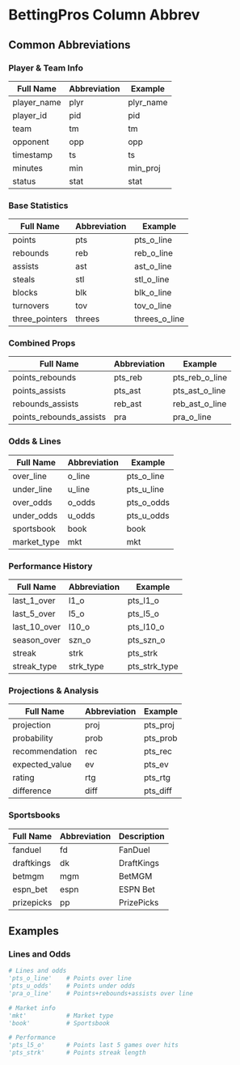 # BettingPros Column Abbrev

## Common Abbreviations

### Player & Team Info
| Full Name    | Abbreviation | Example    |
|--------------|--------------|------------|
| player_name  | plyr        | plyr_name  |
| player_id    | pid         | pid        |
| team         | tm          | tm         |
| opponent     | opp         | opp        |
| timestamp    | ts          | ts         |
| minutes      | min         | min_proj   |
| status       | stat        | stat       |

### Base Statistics
| Full Name      | Abbreviation | Example     |
|----------------|--------------|-------------|
| points         | pts         | pts_o_line  |
| rebounds       | reb         | reb_o_line  |
| assists        | ast         | ast_o_line  |
| steals         | stl         | stl_o_line  |
| blocks         | blk         | blk_o_line  |
| turnovers      | tov         | tov_o_line  |
| three_pointers | threes      | threes_o_line|

### Combined Props
| Full Name               | Abbreviation | Example      |
|------------------------|--------------|--------------|
| points_rebounds        | pts_reb      | pts_reb_o_line|
| points_assists         | pts_ast      | pts_ast_o_line|
| rebounds_assists       | reb_ast      | reb_ast_o_line|
| points_rebounds_assists| pra          | pra_o_line   |

### Odds & Lines
| Full Name    | Abbreviation | Example     |
|--------------|--------------|-------------|
| over_line    | o_line       | pts_o_line  |
| under_line   | u_line       | pts_u_line  |
| over_odds    | o_odds       | pts_o_odds  |
| under_odds   | u_odds       | pts_u_odds  |
| sportsbook   | book         | book        |
| market_type  | mkt          | mkt         |

### Performance History
| Full Name        | Abbreviation | Example    |
|------------------|--------------|------------|
| last_1_over      | l1_o        | pts_l1_o   |
| last_5_over      | l5_o        | pts_l5_o   |
| last_10_over     | l10_o       | pts_l10_o  |
| season_over      | szn_o       | pts_szn_o  |
| streak           | strk        | pts_strk   |
| streak_type      | strk_type   | pts_strk_type|

### Projections & Analysis
| Full Name        | Abbreviation | Example    |
|------------------|--------------|------------|
| projection       | proj         | pts_proj   |
| probability      | prob         | pts_prob   |
| recommendation   | rec          | pts_rec    |
| expected_value   | ev           | pts_ev     |
| rating          | rtg          | pts_rtg    |
| difference      | diff         | pts_diff   |

### Sportsbooks
| Full Name    | Abbreviation | Description |
|--------------|--------------|-------------|
| fanduel      | fd          | FanDuel     |
| draftkings   | dk          | DraftKings  |
| betmgm       | mgm         | BetMGM      |
| espn_bet     | espn        | ESPN Bet    |
| prizepicks   | pp          | PrizePicks  |

## Examples

### Lines and Odds
```python
# Lines and odds
'pts_o_line'    # Points over line
'pts_u_odds'    # Points under odds
'pra_o_line'    # Points+rebounds+assists over line

# Market info
'mkt'           # Market type
'book'          # Sportsbook

# Performance
'pts_l5_o'      # Points last 5 games over hits
'pts_strk'      # Points streak length
``` 